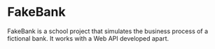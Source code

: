 # FakeBank
FakeBank is a school project that simulates the business process of a fictional bank.
It works with a Web API developed apart.
